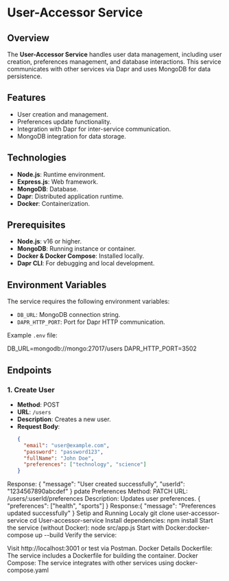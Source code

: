# User-Accessor Service

## Overview
The **User-Accessor Service** handles user data management, including user creation, preferences management, and database interactions. This service communicates with other services via Dapr and uses MongoDB for data persistence.

## Features
- User creation and management.
- Preferences update functionality.
- Integration with Dapr for inter-service communication.
- MongoDB integration for data storage.

## Technologies
- **Node.js**: Runtime environment.
- **Express.js**: Web framework.
- **MongoDB**: Database.
- **Dapr**: Distributed application runtime.
- **Docker**: Containerization.

## Prerequisites
- **Node.js**: v16 or higher.
- **MongoDB**: Running instance or container.
- **Docker & Docker Compose**: Installed locally.
- **Dapr CLI**: For debugging and local development.

## Environment Variables
The service requires the following environment variables:
- `DB_URL`: MongoDB connection string.
- `DAPR_HTTP_PORT`: Port for Dapr HTTP communication.

Example `.env` file:

DB_URL=mongodb://mongo:27017/users DAPR_HTTP_PORT=3502

## Endpoints
### 1. **Create User**
- **Method**: POST
- **URL**: `/users`
- **Description**: Creates a new user.
- **Request Body**:
  ```json
  {
    "email": "user@example.com",
    "password": "password123",
    "fullName": "John Doe",
    "preferences": ["technology", "science"]
  }
Response:
{
  "message": "User created successfully",
  "userId": "1234567890abcdef"
}
pdate Preferences
Method: PATCH
URL: /users/:userId/preferences
Description: Updates user preferences.
{
  "preferences": ["health", "sports"]
}
Response:{
  "message": "Preferences updated successfully"
}
Setip and Running Localy
git clone user-accessor-service
cd User-accessor-service
Install dependencies:
npm install
Start the service (without Docker):
node src/app.js
Start with Docker:docker-compose up --build
Verify the service:

Visit http://localhost:3001 or test via Postman.
Docker Details
Dockerfile:
The service includes a Dockerfile for building the container.
Docker Compose:
The service integrates with other services using docker-compose.yaml


